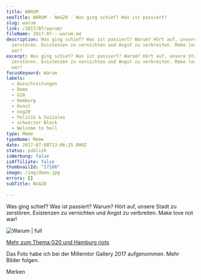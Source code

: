 ```yaml
---
title: WARUM
seoTitle: WARUM - NoG20 - Was ging schief? Was ist passiert?
slug: warum
link: /2017/07/warum/
fileName: 2017-07---warum.md
description: Was ging schief? Was ist passiert? Warum? Hört auf, unsere Stadt zu
  zerstören. Existenzen zu vernichten und Angst zu verbreiten. Make love not
  war!
excerpt: Was ging schief? Was ist passiert? Warum? Hört auf, unsere Stadt zu
  zerstören. Existenzen zu vernichten und Angst zu verbreiten. Make love not
  war!
focusKeyword: Warum
labels:
  - Ausschreitungen
  - Demo
  - G20
  - Hamburg
  - Kunst
  - nog20
  - Politik & Soziales
  - schwarzer Block
  - Welcome to hell
type: Meme
typeName: Meme
date: 2017-07-08T13:06:25.000Z
status: publish
isWerbung: false
isAffiliate: false
thumbnailId: "17106"
image: /img/demo.jpg
errors: []
subTitle: NoG20
  
---
```


Was ging schief? Was ist passiert? Warum? Hört auf, unsere Stadt zu zerstören.
Existenzen zu vernichten und Angst zu verbreiten. Make love not war!

![Warum | full](http://cardamonchai.com/wp-content/uploads/2017/07/2017-07-03-Millerntor-Gallery-44.jpg)

[Mehr zum Thema G20 und Hamburg riots](/2017/07/nog20/)

Das Foto habe ich bei der Millerntor Gallery 2017 aufgenommen. Mehr Bilder
folgen.

Merken

  